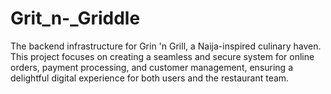 # Grit_n-_Griddle
The backend infrastructure for Grin 'n Grill, a Naija-inspired culinary haven. This project focuses on creating a seamless and secure system for online orders, payment processing, and customer management, ensuring a delightful digital experience for both users and the restaurant team. 
